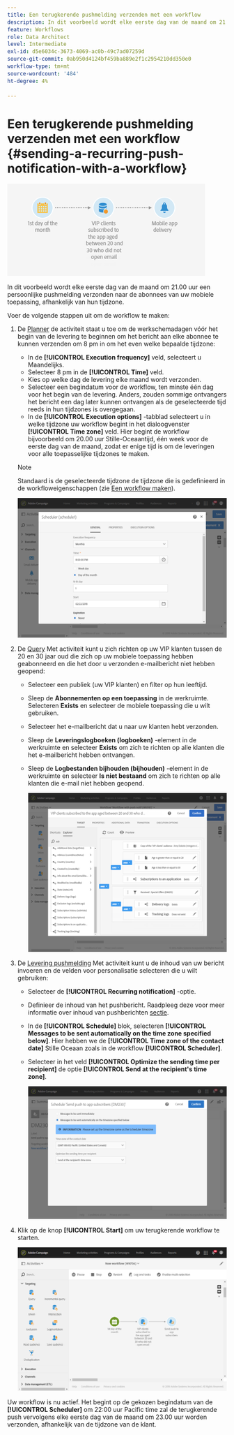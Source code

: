 ```yaml
---
title: Een terugkerende pushmelding verzenden met een workflow
description: In dit voorbeeld wordt elke eerste dag van de maand om 21.00 uur een gepersonaliseerd pushbericht verzonden naar de abonnees van uw mobiele toepassing, afhankelijk van hun tijdzones
feature: Workflows
role: Data Architect
level: Intermediate
exl-id: d5e6034c-3673-4069-ac0b-49c7ad07259d
source-git-commit: 0ab950d4124bf459ba889e2f1c2954210dd350e0
workflow-type: tm+mt
source-wordcount: '484'
ht-degree: 4%

---
```


# Een terugkerende pushmelding verzenden met een workflow {#sending-a-recurring-push-notification-with-a-workflow}

![](assets/wkf_push_example_1.png)

In dit voorbeeld wordt elke eerste dag van de maand om 21.00 uur een persoonlijke pushmelding verzonden naar de abonnees van uw mobiele toepassing, afhankelijk van hun tijdzone.

Voer de volgende stappen uit om de workflow te maken:

1. De [Planner](../../automating/using/scheduler.md) de activiteit staat u toe om de werkschemadagen vóór het begin van de levering te beginnen om het bericht aan elke abonnee te kunnen verzenden om 8 pm in om het even welke bepaalde tijdzone:

   * In de **[!UICONTROL Execution frequency]** veld, selecteert u Maandelijks.
   * Selecteer 8 pm in de **[!UICONTROL Time]** veld.
   * Kies op welke dag de levering elke maand wordt verzonden.
   * Selecteer een begindatum voor de workflow, ten minste één dag voor het begin van de levering. Anders, zouden sommige ontvangers het bericht een dag later kunnen ontvangen als de geselecteerde tijd reeds in hun tijdzones is overgegaan.
   * In de **[!UICONTROL Execution options]** -tabblad selecteert u in welke tijdzone uw workflow begint in het dialoogvenster **[!UICONTROL Time zone]** veld. Hier begint de workflow bijvoorbeeld om 20.00 uur Stille-Oceaantijd, één week voor de eerste dag van de maand, zodat er enige tijd is om de leveringen voor alle toepasselijke tijdzones te maken.

   >[!NOTE]
   >
   >Standaard is de geselecteerde tijdzone de tijdzone die is gedefinieerd in de workfloweigenschappen (zie [Een workflow maken](../../automating/using/building-a-workflow.md)).

   ![](assets/wkf_push_example_5.png)

1. De [Query](../../automating/using/query.md) Met activiteit kunt u zich richten op uw VIP klanten tussen de 20 en 30 jaar oud die zich op uw mobiele toepassing hebben geabonneerd en die het door u verzonden e-mailbericht niet hebben geopend:

   * Selecteer een publiek (uw VIP klanten) en filter op hun leeftijd.
   * Sleep de **Abonnementen op een toepassing** in de werkruimte. Selecteren **Exists** en selecteer de mobiele toepassing die u wilt gebruiken.
   * Selecteer het e-mailbericht dat u naar uw klanten hebt verzonden.
   * Sleep de **Leveringslogboeken (logboeken)** -element in de werkruimte en selecteer **Exists** om zich te richten op alle klanten die het e-mailbericht hebben ontvangen.
   * Sleep de **Logbestanden bijhouden (bijhouden)** -element in de werkruimte en selecteer **Is niet bestaand** om zich te richten op alle klanten die e-mail niet hebben geopend.

     ![](assets/wkf_push_example_2.png)

1. De [Levering pushmelding](../../automating/using/push-notification-delivery.md) Met activiteit kunt u de inhoud van uw bericht invoeren en de velden voor personalisatie selecteren die u wilt gebruiken:

   * Selecteer de **[!UICONTROL Recurring notification]** -optie.
   * Definieer de inhoud van het pushbericht. Raadpleeg deze voor meer informatie over inhoud van pushberichten [sectie](../../channels/using/preparing-and-sending-a-push-notification.md).
   * In de **[!UICONTROL Schedule]** blok, selecteren **[!UICONTROL Messages to be sent automatically on the time zone specified below]**. Hier hebben we de **[!UICONTROL Time zone of the contact date]** Stille Oceaan zoals in de workflow **[!UICONTROL Scheduler]**.
   * Selecteer in het veld **[!UICONTROL Optimize the sending time per recipient]** de optie **[!UICONTROL Send at the recipient's time zone]**.

     ![](assets/wkf_push_example_4.png)

1. Klik op de knop **[!UICONTROL Start]** om uw terugkerende workflow te starten.

   ![](assets/wkf_push_example_3.png)

Uw workflow is nu actief. Het begint op de gekozen begindatum van de **[!UICONTROL Scheduler]** om 22:00 uur Pacific time zal de terugkerende push vervolgens elke eerste dag van de maand om 23.00 uur worden verzonden, afhankelijk van de tijdzone van de klant.
